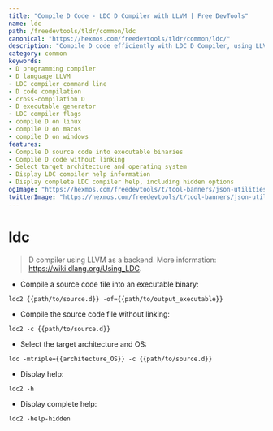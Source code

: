 ```yaml
---
title: "Compile D Code - LDC D Compiler with LLVM | Free DevTools"
name: ldc
path: /freedevtools/tldr/common/ldc
canonical: "https://hexmos.com/freedevtools/tldr/common/ldc/"
description: "Compile D code efficiently with LDC D Compiler, using LLVM backend for optimized performance. Cross-compile, link, and generate executables. Free online tool, no registration required."
category: common
keywords:
- D programming compiler
- D language LLVM
- LDC compiler command line
- D code compilation
- cross-compilation D
- D executable generator
- LDC compiler flags
- compile D on linux
- compile D on macos
- compile D on windows
features:
- Compile D source code into executable binaries
- Compile D code without linking
- Select target architecture and operating system
- Display LDC compiler help information
- Display complete LDC compiler help, including hidden options
ogImage: "https://hexmos.com/freedevtools/t/tool-banners/json-utilities-banner.png"
twitterImage: "https://hexmos.com/freedevtools/t/tool-banners/json-utilities-banner.png"
---
```


# ldc

> D compiler using LLVM as a backend.
> More information: <https://wiki.dlang.org/Using_LDC>.

- Compile a source code file into an executable binary:

`ldc2 {{path/to/source.d}} -of={{path/to/output_executable}}`

- Compile the source code file without linking:

`ldc2 -c {{path/to/source.d}}`

- Select the target architecture and OS:

`ldc -mtriple={{architecture_OS}} -c {{path/to/source.d}}`

- Display help:

`ldc2 -h`

- Display complete help:

`ldc2 -help-hidden`
